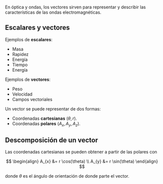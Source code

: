 En óptica y ondas, los vectores sirven para representar y describir las características de las ondas electromagnéticas.

## Escalares y vectores

Ejemplos de **escalares**:

- Masa
- Rapidez
- Energía
- Tiempo
- Energía

Ejemplos de **vectores**:

- Peso
- Velocidad
- Campos vectoriales

Un vector se puede representar de dos formas:

- Coordenadas **cartesianas** ($\theta, r$).
- Coordenadas **polares** ($A_{x}, A_{y}, A_{z}$).

## Descomposición de un vector

Las coordenadas cartesianas se pueden obtener a partir de las polares con

$$
\begin{align}
A_{x} &= r \cos(\theta) \\
A_{y} &= r \sin(\theta)
\end{align}
$$

donde $\theta$ es el ángulo de orientación de donde parte el vector.
